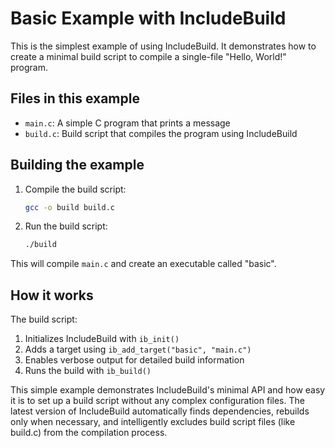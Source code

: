 # Basic Example with IncludeBuild

This is the simplest example of using IncludeBuild. It demonstrates how to create a minimal build script to compile a single-file "Hello, World!" program.

## Files in this example

- `main.c`: A simple C program that prints a message
- `build.c`: Build script that compiles the program using IncludeBuild

## Building the example

1. Compile the build script:
   ```bash
   gcc -o build build.c
   ```

2. Run the build script:
   ```bash
   ./build
   ```

This will compile `main.c` and create an executable called "basic".

## How it works

The build script:
1. Initializes IncludeBuild with `ib_init()`
2. Adds a target using `ib_add_target("basic", "main.c")`
3. Enables verbose output for detailed build information
4. Runs the build with `ib_build()`

This simple example demonstrates IncludeBuild's minimal API and how easy it is to set up a build script without any complex configuration files. The latest version of IncludeBuild automatically finds dependencies, rebuilds only when necessary, and intelligently excludes build script files (like build.c) from the compilation process. 
